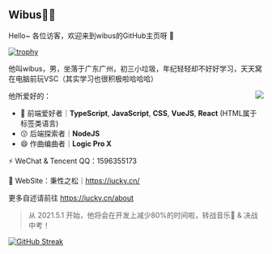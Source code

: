 ## Wibus👨‍💻
Hello~ 各位访客，欢迎来到wibus的GitHub主页呀 👋

[![trophy](https://github-profile-trophy.vercel.app/?username=ryo-ma)](https://github.com/ryo-ma/github-profile-trophy)

他叫wibus，男，坐落于广东广州，初三小垃圾，年纪轻轻却不好好学习，天天窝在电脑前玩VSC（其实学习也很积极啦哈哈哈）

<img align="right" src="https://github-readme-stats.vercel.app/api?username=wibus-wee&count_private=true&show_icons=true" />

他所爱好的：

- 🤔 前端爱好者｜**TypeScript**, **JavaScript**, **CSS**, **VueJS**, **React** (HTML属于标签类语言)
- 😗 后端探索者｜**NodeJS**
- 😄  作曲编曲者｜**Logic Pro X**

⚡ WeChat & Tencent QQ：1596355173

💬 WebSite：秉性之松｜https://iucky.cn/

更多自述请前往 https://iucky.cn/about

> 从 2021.5.1 开始，他将会在开发上减少80%的时间啦，转战音乐🎵 & 决战中考！

[![GitHub Streak](https://github-readme-streak-stats.herokuapp.com?user=wibus-wee)](https://git.io/streak-stats)

